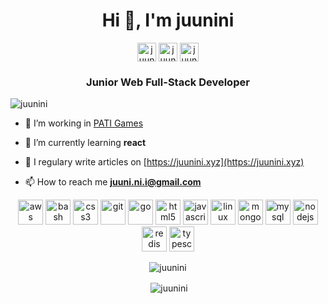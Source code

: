 <h1 align="center">Hi 👋, I'm juunini</h1>

<p align="center">
<a href="https://twitter.com/juunini1" target="blank"><img align="center" src="https://cdn.jsdelivr.net/npm/simple-icons@3.0.1/icons/twitter.svg" alt="juunini1" height="30" width="30" /></a>
<a href="https://fb.com/juuni.ni.i" target="blank"><img align="center" src="https://cdn.jsdelivr.net/npm/simple-icons@3.0.1/icons/facebook.svg" alt="juuni.ni.i" height="30" width="30" /></a>
<a href="https://instagram.com/juuni.ni" target="blank"><img align="center" src="https://cdn.jsdelivr.net/npm/simple-icons@3.0.1/icons/instagram.svg" alt="juuni.ni" height="30" width="30" /></a>
</p>

<h3 align="center">Junior Web Full-Stack Developer</h3>

<p align="left"> <img src="https://komarev.com/ghpvc/?username=juunini" alt="juunini" /> </p>

- 🔭 I’m working in [PATI Games](https://patigames.com/)

- 🌱 I’m currently learning **react**

- 📝 I regulary write articles on [https://juunini.xyz](https://juunini.xyz)

- 📫 How to reach me **juuni.ni.i@gmail.com**

<p align="center"><img src="https://devicons.github.io/devicon/devicon.git/icons/amazonwebservices/amazonwebservices-original-wordmark.svg" alt="aws" width="40" height="40"/> <img src="https://www.vectorlogo.zone/logos/gnu_bash/gnu_bash-icon.svg" alt="bash" width="40" height="40"/> <img src="https://devicons.github.io/devicon/devicon.git/icons/css3/css3-original-wordmark.svg" alt="css3" width="40" height="40"/> <img src="https://www.vectorlogo.zone/logos/git-scm/git-scm-icon.svg" alt="git" width="40" height="40"/> <img src="https://devicons.github.io/devicon/devicon.git/icons/go/go-original.svg" alt="go" width="40" height="40"/> <img src="https://devicons.github.io/devicon/devicon.git/icons/html5/html5-original-wordmark.svg" alt="html5" width="40" height="40"/> <img src="https://devicons.github.io/devicon/devicon.git/icons/javascript/javascript-original.svg" alt="javascript" width="40" height="40"/> <img src="https://devicons.github.io/devicon/devicon.git/icons/linux/linux-original.svg" alt="linux" width="40" height="40"/> <img src="https://devicons.github.io/devicon/devicon.git/icons/mongodb/mongodb-original-wordmark.svg" alt="mongodb" width="40" height="40"/> <img src="https://devicons.github.io/devicon/devicon.git/icons/mysql/mysql-original-wordmark.svg" alt="mysql" width="40" height="40"/> <img src="https://devicons.github.io/devicon/devicon.git/icons/nodejs/nodejs-original-wordmark.svg" alt="nodejs" width="40" height="40"/> <img src="https://devicons.github.io/devicon/devicon.git/icons/redis/redis-original-wordmark.svg" alt="redis" width="40" height="40"/> <img src="https://devicons.github.io/devicon/devicon.git/icons/typescript/typescript-original.svg" alt="typescript" width="40" height="40"/></p>

<p align="center"><img align="center" src="https://github-readme-stats.vercel.app/api/top-langs/?username=juunini&layout=compact&hide=html" alt="juunini" /></p>

<p align="center">&nbsp;<img align="center" src="https://github-readme-stats.vercel.app/api?username=juunini&show_icons=true" alt="juunini" /></p>

